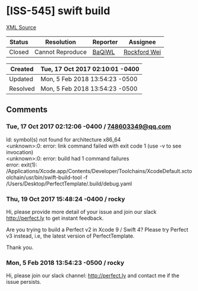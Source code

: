 # [ISS-545] swift build

[XML Source](./xml/ISS-545.xml)
<p></p>





Status|Resolution|Reporter|Assignee
------|----------|--------|--------
Closed|Cannot Reproduce|[BaQiWL](748603349@qq.com)|[Rockford Wei]($rocky)





Created|Tue, 17 Oct 2017 02:10:01 -0400
-------|--------------
Updated|Mon, 5 Feb 2018 13:54:23 -0500
Resolved|Mon, 5 Feb 2018 13:54:23 -0500


## Comments




### Tue, 17 Oct 2017 02:12:06 -0400 / 748603349@qq.com 

<p><p>ld: symbol(s) not found for architecture x86_64<br/>
&lt;unknown&gt;:0: error: link command failed with exit code 1 (use -v to see invocation)<br/>
&lt;unknown&gt;:0: error: build had 1 command failures<br/>
error: exit(1): /Applications/Xcode.app/Contents/Developer/Toolchains/XcodeDefault.xctoolchain/usr/bin/swift-build-tool -f /Users/Desktop/PerfectTemplate/.build/debug.yaml</p></p>


### Thu, 19 Oct 2017 15:48:24 -0400 / rocky 

<p><p>Hi, please provide more detail of your issue and join our slack <a href="http://perfect.ly/" class="external-link" rel="nofollow">http://perfect.ly</a> to get instant feedback.</p>



<p>Are you trying to build a Perfect v2 in Xcode 9 / Swift 4? Please try Perfect v3 instead, i.e, the latest version of PerfectTemplate.</p>



<p>Thank you.</p></p>


### Mon, 5 Feb 2018 13:54:23 -0500 / rocky 

<p><p>Hi, please join our slack channel: <a href="http://perfect.ly/" class="external-link" rel="nofollow">http://perfect.ly</a> and contact me if the issue persists.</p></p>


